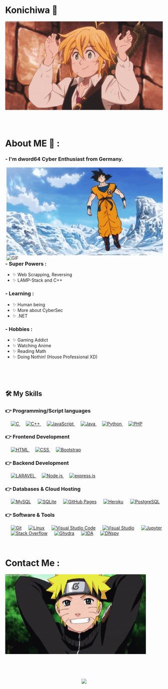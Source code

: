 # Konichiwa 👋

<div align="center">
    <img hight="300" width="700" alt="GIF" align="center"
        src="https://github.com/dword64/dword64/blob/main/assets/208593.gif">
</div>

</br>
</br>
</br>

# About ME 💬 :

### - I'm dword64 Cyber Enthusiast from Germany.

<img hight="400" width="500" alt="GIF" align="right" src="https://github.com/dword64/dword64/blob/main/assets/68747470733a2f2f6d656469612e67697068792e636f6d2f6d656469612f6435664d49396674675169477a6f5a6f42392f67697068792e676966.gif">
</br>
<img hight="400" width="500" alt="GIF" align="right" src="https://github.com/dword64/dword64/blob/main/assets/1936.gif">

### - Super Powers :

- ✨ Web Scrapping, Reversing
- ✨ LAMP-Stack and C++

### - Learning :

- ✨ Human being
- ✨ More about CyberSec
- ✨ .NET

### - Hobbies :

- ✨ Gaming Addict
- ✨ Watching Anime
- ✨ Reading Math
- ✨ Doing Nothin! (House Professional XD)

</br>
</br>
</br>

## 🛠️ My Skills

### 👉 Programming/Script languages

<p align="left"> 
  &emsp; 
  <a href="https://www.cprogramming.com/" target="_blank"> 
    <img alt="C" src="https://img.shields.io/badge/C%20-%232370ED.svg?logo=c&logoColor=white">
  </a> 
  &emsp;
  <a href="https://www.w3schools.com/cpp/" target="_blank"> 
    <img alt="C++" src="https://img.shields.io/badge/C++%20-%2300599C.svg?logo=c%2B%2B&logoColor=white">
  </a> 
  &emsp;
  <a href="https://developer.mozilla.org/en-US/docs/Web/JavaScript" target="_blank"> 
     <img alt="JavaScript" src="https://img.shields.io/badge/JavaScript%20-%23F7DF1E.svg?logo=javascript&logoColor=black">
   </a>
  &emsp;
  <a href="https://www.java.com" target="_blank"> 
    <img alt="Java" src="https://img.shields.io/badge/Java-%23007396.svg?logo=java&logoColor=white">
  </a>
  &emsp;
   <a href="https://www.python.org" target="_blank">
    <img alt="Python" src="https://img.shields.io/badge/Python%20-%2314354C.svg?logo=python&logoColor=white">
  </a>
  &emsp;
  <a href="https://www.php.net/">
    <img alt="PHP" src="https://img.shields.io/badge/PHP-%23777BB4.svg?logo=php&logoColor=white"/>
  </a>
</p>

### 👉 Frontend Development

<p align="left"> 
  &emsp; 
  <a href="https://www.w3.org/html/" target="_blank"> 
   <img alt="HTML" src="https://img.shields.io/badge/HTML5%20-%23E34F26.svg?logo=html5&logoColor=white">
  </a>   
  &emsp;
  <a href="https://www.w3schools.com/css/" target="_blank">
    <img alt="CSS" src="https://img.shields.io/badge/CSS%20-%231572B6.svg?logo=css3&logoColor=white">
  </a> 
   &emsp;
  <a href="https://getbootstrap.com" target="_blank"> 
    <img alt="Bootstrap" src="https://img.shields.io/badge/Bootstrap-%23563D7C.svg?style=flat&logo=bootstrap&logoColor=white"/>
  </a>
</p>

### 👉 Backend Development

<p align="left"> 
  &emsp; 
  <a href="https://laravel.com" target="_blank"> 
   <img alt="LARAVEL" src="https://img.shields.io/badge/Laravel-%23563D7Laravel.svg?style=flat&logo=laravel&logoColor=red">
  </a>   
  &emsp;
  <a href="https://nodejs.org/en/about/" target="_blank">
    <img alt="Node.js" src="https://img.shields.io/badge/Node.js-%23563D7Nodejs.svg?style=flat&logo=Node.js&logoColor=white">
  </a> 
   &emsp;
  <a href="https://expressjs.com/de/" target="_blank"> 
    <img alt="express.js" src="https://img.shields.io/badge/Express.js-%23563D7Expressjs.svg?style=flat&logo=Express&logoColor=red"/>
  </a>
</p>

### 👉 Databases & Cloud Hosting

<p align="left">
  &emsp;
    <a href="https://www.mysql.com/"><img alt="MySQL" src="https://img.shields.io/badge/MySQL-%2300f.svg?style=flat&llogo=mysql&logoColor=white"></a>
  &emsp;
    <a href="https://www.sqlite.org/"><img alt="SQLite" src ="https://img.shields.io/badge/sqlite-%2307405e.svg?style=flat&logo=sqlite&logoColor=white"/></a>
  &emsp;
    <a href="https://www.github.com"><img alt="GitHub Pages" src="https://img.shields.io/badge/GitHub%20Pages-%23327FC7.svg?style=flat&llogo=github&logoColor=white"></a>
  &emsp;
    <a href="https://www.heroku.com/"><img alt="Heroku" src="https://img.shields.io/badge/Heroku%20-%23430098.svg?logo=heroku&logoColor=white"></a>  
  &emsp;
    <a href="https://www.postgresql.org/"><img alt="PostgreSQL" src ="https://img.shields.io/badge/PostgreSQL-%2300f.svg?style=flat&llogo=PostgreSQL&logoColor=white"></a>
 </p>
  
 ### 👉 Software & Tools
 
<p>
  &emsp;
    <a href="#"><img alt="Git" src="https://img.shields.io/badge/Git%20-%23F05033.svg?logo=git&logoColor=white"></a>
  &emsp;
    <a href="#"><img alt="Linux" src="https://img.shields.io/badge/Linux-FCC624?style=flat&logo=linux&logoColor=black"></a>
  &emsp;
    <a href="#"><img alt="Visual Studio Code" src="https://img.shields.io/badge/Visual%20Studio%20Code-0078d7.svg?logo=visual-studio-code&logoColor=white"></a>
  &emsp;
     <a href="#"><img alt="Visual Studio" src="https://img.shields.io/badge/Visual%20Studio-0078d7.svg?logo=visual-studio&logoColor=purple"></a>
  &emsp;
    <a href="#"><img alt="Jupyter" src="https://img.shields.io/badge/Jupyter%20-%23F37626.svg?logo=Jupyter&logoColor=white"></a>
  &emsp;
    <a href="#"><img alt="Stack Overflow" src="https://img.shields.io/badge/-Stack%20Overflow-FE7A16?logo=stack-overflow&logoColor=white"></a>
  &emsp;
  <a href="https://ghidra-sre.org"><img alt="Ghydra" src="https://img.shields.io/badge/Ghydra-00b56a.svg?logo=Ghydra&logoColor=white"></a>
  &emsp;
   <a href="https://hex-rays.com/ida-pro/"><img alt="IDA" src="https://img.shields.io/badge/IDA-00b56a.svg?logo=IDA&logoColor=white"></a>
  &emsp;
    <a href="https://github.com/dnSpy/dnSpy"><img alt="DNspy" src="https://img.shields.io/badge/dnspy-00b56a.svg?logo=dnspy&logoColor=white"></a>
  &emsp;
</p>

<br/>

# Contact Me :

<p>
    <img hight="320" width="450" alt="naruto" align="center"
        src="https://github.com/dword64/dword64/blob/main/assets/naruto.gif">
</p>

</br>
</br>
</br>

<p align="center">
    <a href="http://avalon-group.xyz">
        <img
            src="https://github-readme-stats.vercel.app/api?username=dword64&&show_icons=true&theme=radical&include_all_commits=true" />
    </a>
</p>
